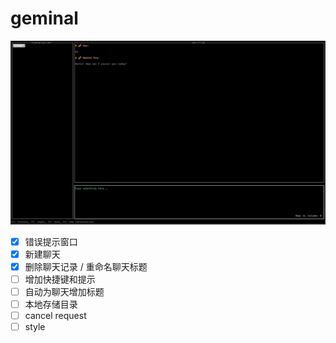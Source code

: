 # geminal

![Alt text](assets/screenshot.png)


- [x] 错误提示窗口
- [x] 新建聊天
- [x] 删除聊天记录 / 重命名聊天标题
- [ ] 增加快捷键和提示
- [ ] 自动为聊天增加标题
- [ ] 本地存储目录
- [ ] cancel request
- [ ] style
